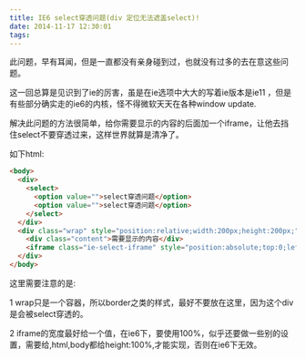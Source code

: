 ```yaml
---
title: IE6 select穿透问题(div 定位无法遮盖select)!
date: 2014-11-17 12:30:01
tags:
---
```

此问题，早有耳闻，但是一直都没有亲身碰到过，也就没有过多的去在意这些问题。

这一回总算是见识到了ie的厉害，虽是在ie选项中大大的写着ie版本是ie11 ，但是有些部分确实走的ie6的内核，怪不得微软天天在各种window update.

解决此问题的方法很简单，给你需要显示的内容的后面加一个iframe，让他去挡住select不要穿透过来，这样世界就算是清净了。

如下html:
``` html
<body>
  <div>
    <select>
      <option value="">select穿透问题</option>
      <option value="">select穿透问题</option>
    </select>
  </div>
  <div class="wrap" style="position:relative;width:200px;height:200px;">
    <div class="content">需要显示的内容</div>
    <iframe class="ie-select-iframe" style="position:absolute;top:0;left:0;z-index:-1;width:200px;" scrolling="no" frameborder="0"></iframe>
  </div>
</body>
```

这里需要注意的是:

1 wrap只是一个容器，所以border之类的样式，最好不要放在这里，因为这个div是会被select穿透的。

2 iframe的宽度最好给一个值，在ie6下，要使用100%，似乎还要做一些别的设置，需要给,html,body都给height:100%,才能实现，否则在ie6下无效。